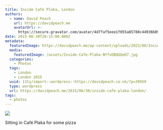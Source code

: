 ```yaml
---
title: Inside Café Plaka, London
authors:
  - name: David Peach
    url: https://davidpeach.me
    avatarUrl: >-
      https://secure.gravatar.com/avatar/4d7faf5eee1f055a85788c44936b8995eaab6dfb004e7854ec747ccb272e91ee?s=96&d=mm&r=g
date: 2015-06-30T20:15:00.000Z
metadata:
  featuredImage: https://davidpeach.me/wp-content/uploads/2023/08/Inside-Cafe-Plaka.jpg
  media:
    featuredImage: /assets/Inside-Cafe-Plaka-NYfvDBQGQeD7.jpg
  categories:
    - Photos
  tags:
    - London
    - London 2015
  uuid: 11ty/import::wordpress::https://davidpeach.co.uk/?p=39959
  type: wordpress
  url: https://davidpeach.me/2015/06/30/inside-cafe-plaka-london/
tags:
  - photos
---
```

[![](/assets/Inside-Cafe-Plaka-1024x768-NpsZHhoHfG1N.jpg)](/assets/Inside-Cafe-Plaka-1024x768-NpsZHhoHfG1N.jpg)

Sitting in Café Plaka for some pizza